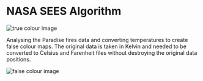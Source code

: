 # NASA SEES Algorithm

![true colour image](https://drive.google.com/uc?export=view&id=1fK3k6fiHRDTgQOylvsFoTcmW2pdSIy2M)

Analysing the Paradise fires data and converting temperatures to create false colour maps. The original data is taken in Kelvin and needed to be converted to Celsius and Farenheit files without destroying the original data positions. 

![false colour image](https://drive.google.com/uc?export=view&id=1z_x89GBdqJ1e8oLIXmdiP9ppOaWLMhKz)
